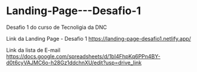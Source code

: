 # Landing-Page---Desafio-1
Desafio 1 do curso de Tecnoligia da DNC

Link da Landing Page - Desafio 1
https://landing-page-desafio1.netlify.app/

Link da lista de E-mail
https://docs.google.com/spreadsheets/d/1bI4FhpKq6PPn4BY-d0t6cyVAJMC6o-h28Gz1ddchnXU/edit?usp=drive_link
